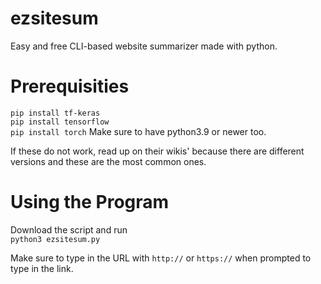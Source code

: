 # ezsitesum
Easy and free CLI-based website summarizer made with python.
# Prerequisities
```pip install tf-keras```  
```pip install tensorflow```  
```pip install torch``` 
Make sure to have python3.9 or newer too.  
  
If these do not work, read up on their wikis' because there are different versions and these are the most common ones.
# Using the Program
Download the script and run  
```python3 ezsitesum.py```  

  Make sure to type in the URL with ```http://``` or ```https://``` when prompted to type in the link.
